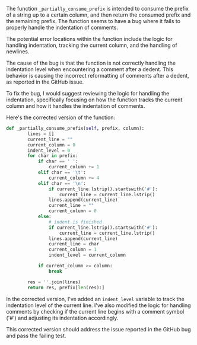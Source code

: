 The function `_partially_consume_prefix` is intended to consume the prefix of a string up to a certain column, and then return the consumed prefix and the remaining prefix. The function seems to have a bug where it fails to properly handle the indentation of comments.

The potential error locations within the function include the logic for handling indentation, tracking the current column, and the handling of newlines.

The cause of the bug is that the function is not correctly handling the indentation level when encountering a comment after a dedent. This behavior is causing the incorrect reformatting of comments after a dedent, as reported in the GitHub issue.

To fix the bug, I would suggest reviewing the logic for handling the indentation, specifically focusing on how the function tracks the current column and how it handles the indentation of comments.

Here's the corrected version of the function:

```python
def _partially_consume_prefix(self, prefix, column):
        lines = []
        current_line = ""
        current_column = 0
        indent_level = 0
        for char in prefix:
            if char == ' ':
                current_column += 1
            elif char == '\t':
                current_column += 4
            elif char == '\n':
                if current_line.lstrip().startswith('#'):
                    current_line = current_line.lstrip()
                lines.append(current_line)
                current_line = ""
                current_column = 0
            else:
                # indent is finished
                if current_line.lstrip().startswith('#'):
                    current_line = current_line.lstrip()
                lines.append(current_line)
                current_line = char
                current_column = 1
                indent_level = current_column

            if current_column >= column:
                break

        res = ''.join(lines)
        return res, prefix[len(res):]
```

In the corrected version, I've added an `indent_level` variable to track the indentation level of the current line. I've also modified the logic for handling comments by checking if the current line begins with a comment symbol ('#') and adjusting its indentation accordingly.

This corrected version should address the issue reported in the GitHub bug and pass the failing test.